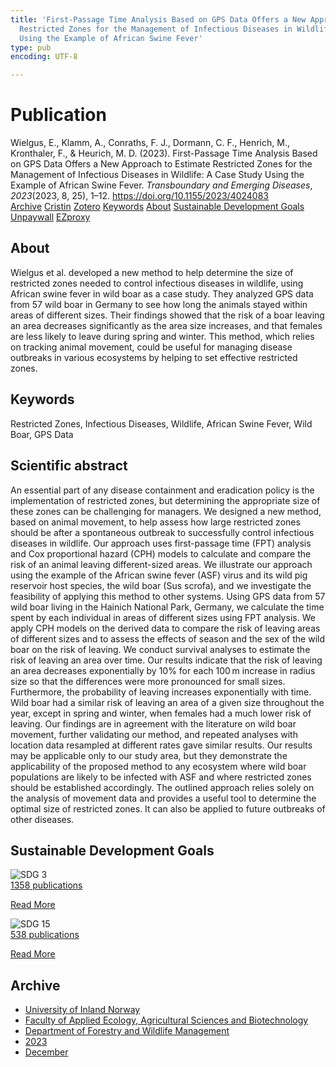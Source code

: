 ```yaml
---
title: 'First-Passage Time Analysis Based on GPS Data Offers a New Approach to Estimate
  Restricted Zones for the Management of Infectious Diseases in Wildlife: A Case Study
  Using the Example of African Swine Fever'
type: pub
encoding: UTF-8

---
```

<h1>Publication</h1>
<article id="csl-bib-container-KH3YWTBM" class="csl-bib-container">
  <div class="csl-bib-body"> <div class="csl-entry">Wielgus, E., Klamm, A., Conraths, F. J., Dormann, C. F., Henrich, M., Kronthaler, F., &#38; Heurich, M. D. (2023). First-Passage Time Analysis Based on GPS Data Offers a New Approach to Estimate Restricted Zones for the Management of Infectious Diseases in Wildlife: A Case Study Using the Example of African Swine Fever. <i>Transboundary and Emerging Diseases</i>, <i>2023</i>(2023, 8, 25), 1–12. <a href="https://doi.org/10.1155/2023/4024083">https://doi.org/10.1155/2023/4024083</a></div> </div>
  <div class="csl-bib-buttons">
    <a href="#taxonomy-article-KH3YWTBM" alt="archive" class="csl-bib-button">Archive</a>
    <a href="https://app.cristin.no/results/show.jsf?id=2215578" alt="Cristin" class="csl-bib-button">Cristin</a>
    <a href="http://zotero.org/groups/5881554/items/KH3YWTBM" alt="Zotero" class="csl-bib-button">Zotero</a>
    <a href="#keywords-article-KH3YWTBM" alt="keywords" class="csl-bib-button">Keywords</a>
    <a href="#about-article-KH3YWTBM" alt="about_pub" class="csl-bib-button">About</a>
    <a href="#sdg-article-KH3YWTBM" alt="sdg" class="csl-bib-button">Sustainable Development Goals</a>
    <a href="https://downloads.hindawi.com/journals/tbed/2023/4024083.pdf" alt="Unpaywall" class="csl-bib-button">Unpaywall</a>
    <a href="https://downloads.hindawi.com/journals/tbed/2023/4024083.pdf" alt="EZproxy" class="csl-bib-button">EZproxy</a>
  </div>
  <div id="csl-bib-meta-container-KH3YWTBM"></div>
</article>
<div id="csl-bib-meta-KH3YWTBM" class="csl-bib-meta">
  <article id="about-article-KH3YWTBM" class="about_pub-article">
    <h1>About</h1>
    Wielgus et al. developed a new method to help determine the size of restricted zones needed to control infectious diseases in wildlife, using African swine fever in wild boar as a case study. They analyzed GPS data from 57 wild boar in Germany to see how long the animals stayed within areas of different sizes. Their findings showed that the risk of a boar leaving an area decreases significantly as the area size increases, and that females are less likely to leave during spring and winter. This method, which relies on tracking animal movement, could be useful for managing disease outbreaks in various ecosystems by helping to set effective restricted zones.
  </article>
  <article id="keywords-article-KH3YWTBM" class="keywords-article">
    <h1>Keywords</h1>
    Restricted Zones, Infectious Diseases, Wildlife, African Swine Fever, Wild Boar, GPS Data
  </article>
  <article id="abstract-article-KH3YWTBM" class="abstract-article">
    <h1>Scientific abstract</h1>
    An essential part of any disease containment and eradication policy is the implementation of restricted zones, but determining the appropriate size of these zones can be challenging for managers. We designed a new method, based on animal movement, to help assess how large restricted zones should be after a spontaneous outbreak to successfully control infectious diseases in wildlife. Our approach uses first-passage time (FPT) analysis and Cox proportional hazard (CPH) models to calculate and compare the risk of an animal leaving different-sized areas. We illustrate our approach using the example of the African swine fever (ASF) virus and its wild pig reservoir host species, the wild boar (Sus scrofa), and we investigate the feasibility of applying this method to other systems. Using GPS data from 57 wild boar living in the Hainich National Park, Germany, we calculate the time spent by each individual in areas of different sizes using FPT analysis. We apply CPH models on the derived data to compare the risk of leaving areas of different sizes and to assess the effects of season and the sex of the wild boar on the risk of leaving. We conduct survival analyses to estimate the risk of leaving an area over time. Our results indicate that the risk of leaving an area decreases exponentially by 10% for each 100 m increase in radius size so that the differences were more pronounced for small sizes. Furthermore, the probability of leaving increases exponentially with time. Wild boar had a similar risk of leaving an area of a given size throughout the year, except in spring and winter, when females had a much lower risk of leaving. Our findings are in agreement with the literature on wild boar movement, further validating our method, and repeated analyses with location data resampled at different rates gave similar results. Our results may be applicable only to our study area, but they demonstrate the applicability of the proposed method to any ecosystem where wild boar populations are likely to be infected with ASF and where restricted zones should be established accordingly. The outlined approach relies solely on the analysis of movement data and provides a useful tool to determine the optimal size of restricted zones. It can also be applied to future outbreaks of other diseases.
  </article>
  <article id="sdg-article-KH3YWTBM" class="sdg-article">
    <h1>Sustainable Development Goals</h1>
    <div class="sdg-container"><div id="sdg3" class="sdg">
        <img src="{{< params subfolder >}}images/sdg/sdg03_en.png" class="image" alt="SDG 3">
        <div class="sdg-overlay">
          <a href="{{< params subfolder >}}en/archive/?sdg=3#archive" class="sdg-publication-count"><span>1358</span> publications</a>
          <p><a href="https://sdgs.un.org/goals/goal3" class="sdg-read-more">Read More</a></p>
        </div>
      </div> <div id="sdg15" class="sdg">
        <img src="{{< params subfolder >}}images/sdg/sdg15_en.png" class="image" alt="SDG 15">
        <div class="sdg-overlay">
          <a href="{{< params subfolder >}}en/archive/?sdg=15#archive" class="sdg-publication-count"><span>538</span> publications</a>
          <p><a href="https://sdgs.un.org/goals/goal15" class="sdg-read-more">Read More</a></p>
        </div>
      </div></div>
  </article>
  <article id="taxonomy-article-KH3YWTBM" class="taxonomy-article">
    <h1>Archive</h1>
    <ul>
      <li><a href="{{< params subfolder >}}en/archive/?key=3DCRN523">University of Inland Norway</a></li>
      <li><a href="{{< params subfolder >}}en/archive/?key=T77LXH6D">Faculty of Applied Ecology, Agricultural Sciences and Biotechnology</a></li>
      <li><a href="{{< params subfolder >}}en/archive/?key=7TRARPE3">Department of Forestry and Wildlife Management</a></li>
      <li><a href="{{< params subfolder >}}en/archive/?key=WXLLSUEU">2023</a></li>
      <li><a href="{{< params subfolder >}}en/archive/?key=RPK3CPQG">December</a></li>
    </ul>
  </article>
</div>
